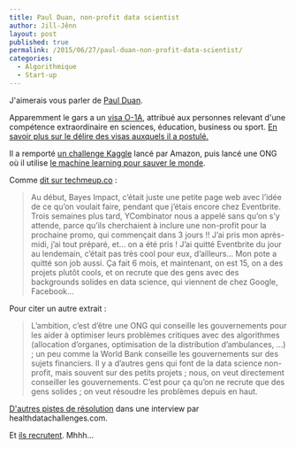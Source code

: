 ```yaml
---
title: Paul Duan, non-profit data scientist
author: Jill-Jênn
layout: post
published: true
permalink: /2015/06/27/paul-duan-non-profit-data-scientist/
categories:
  - Algorithmique
  - Start-up
---
```


J'aimerais vous parler de [Paul Duan](https://www.linkedin.com/in/pyduan/en).

Apparemment le gars a un [visa O-1A](https://en.wikipedia.org/wiki/O_visa), attribué aux personnes relevant d'une compétence extraordinaire en sciences, éducation, business ou sport. [En savoir plus sur le délire des visas auxquels il a postulé.](http://www.fwd.us/paul)

Il a remporté [un challenge Kaggle](https://www.kaggle.com/users/44623/paul-duan) lancé par Amazon, puis lancé une ONG où il utilise [le machine learning pour sauver le monde](http://www.huffingtonpost.fr/2015/06/09/paul-duan-algorithmes-echappee-volee_n_7535854.html).

Comme [dit sur techmeup.co](http://techmeup.co/paul-duan-le-super-heros-de-la-data-science-pour/) :

> Au début, Bayes Impact, c’était juste une petite page web avec l’idée de ce qu’on voulait faire, pendant que j’étais encore chez Eventbrite. Trois semaines plus tard, YCombinator nous a appelé sans qu’on s’y attende, parce qu’ils cherchaient à inclure une non-profit pour la prochaine promo, qui commençait dans 3 jours !!
J’ai pris mon après-midi, j’ai tout préparé, et… on a été pris ! J’ai quitté Eventbrite du jour au lendemain, c’était pas très cool pour eux, d’ailleurs… Mon pote a quitté son job aussi. Ça fait 6 mois, et maintenant, on est 15, on a des projets plutôt cools, et on recrute que des gens avec des backgrounds solides en data science, qui viennent de chez Google, Facebook…

Pour citer un autre extrait :

> L’ambition, c’est d’être une ONG qui conseille les gouvernements pour les aider à optimiser leurs problèmes critiques avec des algorithmes (allocation d’organes, optimisation de la distribution d’ambulances, …) ; un peu comme la World Bank conseille les gouvernements sur des sujets financiers.
Il y a d’autres gens qui font de la data science non-profit, mais souvent sur des petits projets ; nous, on veut directement conseiller les gouvernements. C’est pour ça qu’on ne recrute que des gens solides ; on veut résoudre les problèmes depuis en haut.

[D'autres pistes de résolution](http://www.healthdatachallenges.com/blog/people-to-watch-paul-duan/) dans une interview par healthdatachallenges.com.

Et [ils recrutent](http://www.bayesimpact.org/stories/?name=bayes-impact-is-hiring-a-project-development-lead). Mhhh…
